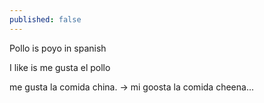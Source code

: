 ```yaml
---
published: false
---
```


Pollo is poyo in spanish 

I like is me gusta el pollo


me gusta la comida china. -> mi goosta la comida cheena...
